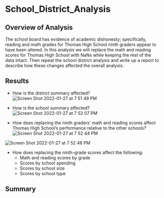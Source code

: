 # School_District_Analysis
## Overview of Analysis
The school board has evidence of academic dishonesty; specifically, reading and math grades for Thomas High School ninth graders appear to have been altered. In this analysis we will replace the math and reading scores for Thomas High School with NaNs while keeping the rest of the data intact. Then repeat the school district analysis and write up a report to describe how these changes affected the overall analysis.

## Results
* How is the district summary affected?
![Screen Shot 2022-01-27 at 7 51 49 PM](https://user-images.githubusercontent.com/95730183/151479371-0a891ce6-666a-4035-9c1c-233eb5c54c09.png)


* How is the school summary affected?
![Screen Shot 2022-01-27 at 7 52 07 PM](https://user-images.githubusercontent.com/95730183/151479462-0d72cdbd-c5b5-4529-9416-c7c9977b3c30.png)


* How does replacing the ninth graders’ math and reading scores affect Thomas High School’s performance relative to the other schools?
![Screen Shot 2022-01-27 at 7 52 44 PM](https://user-images.githubusercontent.com/95730183/151479566-39962607-8871-46fe-99c7-bf3524a99379.png)

![Screen Shot 2022-01-27 at 7 52 48 PM](https://user-images.githubusercontent.com/95730183/151479597-a6b6bfcc-42ae-46e4-b613-9ee460fbe4d3.png)

* How does replacing the ninth-grade scores affect the following:
  * Math and reading scores by grade
  * Scores by school spending
  * Scores by school size
  * Scores by school type
## Summary 
